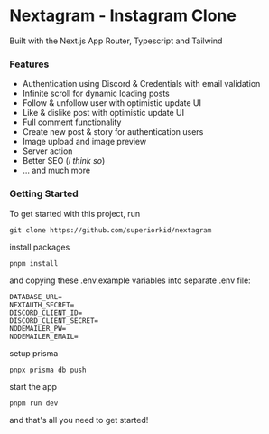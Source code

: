 # Nextagram - Instagram Clone

Built with the Next.js App Router, Typescript and Tailwind

### Features

- Authentication using Discord & Credentials with email validation
- Infinite scroll for dynamic loading posts
- Follow & unfollow user with optimistic update UI
- Like & dislike post with optimistic update UI
- Full comment functionality
- Create new post & story for authentication users
- Image upload and image preview
- Server action
- Better SEO (_i think so_)
- ... and much more

### Getting Started

To get started with this project, run

```shell
git clone https://github.com/superiorkid/nextagram
```

install packages

```shell
pnpm install
```

and copying these .env.example variables into separate .env file:

```dotenv
DATABASE_URL=
NEXTAUTH_SECRET=
DISCORD_CLIENT_ID=
DISCORD_CLIENT_SECRET=
NODEMAILER_PW=
NODEMAILER_EMAIL=
```

setup prisma

```shell
pnpx prisma db push
```

start the app

```shell
pnpm run dev
```

and that's all you need to get started!

